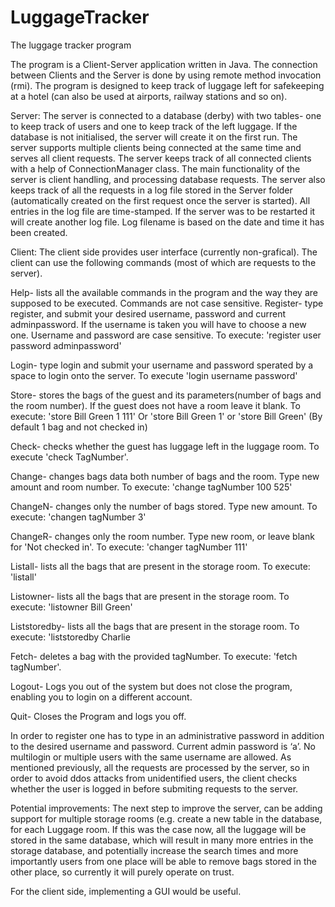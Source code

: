 # LuggageTracker
The luggage tracker program 

   The program is a Client-Server application written in Java. The connection between Clients and the Server is done by using remote method invocation (rmi). The program is designed to keep track of luggage left for safekeeping at a hotel (can also be used at airports, railway stations and so on). 

Server:
   The server is connected to a database (derby) with two tables- one to keep track of users and one to keep track of the left luggage. If the database is not initialised, the server will create it on the first run. 
   The server supports multiple clients being connected at the same time and serves all client requests. The server keeps track of all connected clients with a help of ConnectionManager class.
   The main functionality of the server is client handling, and processing database requests. The server also keeps track of all the requests in a log file stored in the Server folder (automatically created on the first request once the server is started). All entries in the log file are time-stamped. If the server was to be restarted it will create another log file. Log filename is based on the date and time it has been created.

Client:
	The client side provides user interface (currently non-grafical). The client can use the following commands (most of which are requests to the server). 

Help- lists all the available commands in the program and the way they are supposed to be executed. Commands are not case sensitive.
Register- type register, and submit your desired username, password and current adminpassword. If the username is taken you will have to choose a new one.  Username and password are case sensitive. To execute: 'register user password adminpassword'

Login- type login and submit your username and password sperated by a space to login onto the server. To execute 'login username password'

Store- stores the bags of the guest and its parameters(number of bags and the room number). If the guest does not have a room leave it blank.  To execute: 'store Bill Green 1 111' Or 'store Bill Green 1' or 'store Bill Green' (By default 1 bag and not checked in)

Check- checks whether the guest has luggage left in the luggage room. To execute 'check TagNumber'. 

Change- changes bags data both number of bags and the room. Type new amount and room number.  To execute: 'change tagNumber 100 525'

ChangeN- changes only the number of bags stored. Type new amount.  To execute: 'changen tagNumber 3'

ChangeR- changes only the room number. Type new room, or leave blank for 'Not checked in'.  To execute: 'changer tagNumber 111'

Listall- lists all the bags that are present in the storage room. To execute: 'listall'

Listowner- lists all the bags that are present in the storage room. To execute: 'listowner Bill Green'

Liststoredby- lists all the bags that are present in the storage room. To execute: 'liststoredby Charlie

Fetch- deletes a bag with the provided tagNumber. To execute: 'fetch tagNumber'. 

Logout- Logs you out of the system but does not close the program, enabling you to login on a different account.  

Quit- Closes the Program and logs you off.

In order to register one has to type in an administrative password in addition to the desired username and password. Current admin password is ‘a’.  No multilogin or multiple users with the same username are allowed. As mentioned previously, all the requests are processed by the server, so in order to avoid ddos attacks from unidentified users, the client checks whether the user is logged in before submiting requests to the server. 

Potential improvements:
   The next step to improve the server, can be adding support for multiple storage rooms (e.g. create a new table in the database, for each Luggage room. If this was the case now, all the luggage will be stored in the same database, which will result in many more entries in the storage database, and potentially increase the search times and more importantly users from one place will be able to remove bags stored in the other place, so currently it will purely operate on trust.

   For the client side, implementing a GUI would be useful.
